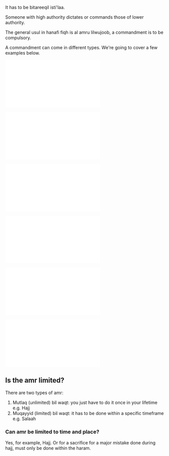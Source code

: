 It has to be bitareeqil isti'laa.

Someone with high authority dictates or commands those of lower authority.

The general usul in hanafi fiqh is al amru lilwujoob, a commandment is to be compulsory.

A commandment can come in different types. We're going to cover a few examples below.

![Repeating](Usul%20Fiqh/Commandments/Repeating.md)

![Recommendation](Usul%20Fiqh/Commandments/Recommendation.md)

![Highlighting Permissibility](Usul%20Fiqh/Commandments/Highlighting%20Permissibility.md)

![To Honour](Usul%20Fiqh/To%20Honour.md)

![To Ridicule](Usul%20Fiqh/To%20Ridicule.md)

![Implied Commandment](Usul%20Fiqh/Commandments/Implied%20Commandment.md)

## Is the amr limited?
There are two types of amr:
1. Mutlaq (unlimited) bil waqt: you just have to do it once in your lifetime e.g. Hajj
2. Muqayyid (limited) bil waqt: it has to be done within a specific timeframe e.g. Salaah

### Can amr be limited to time and place? 
Yes, for example, Hajj. Or for a sacrifice for a major mistake done during hajj, must only be done within the haram.

